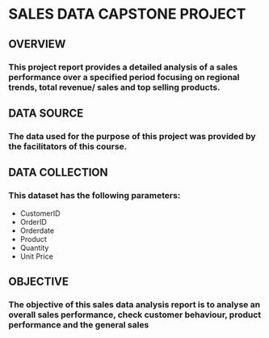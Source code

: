 # SALES DATA CAPSTONE PROJECT

## OVERVIEW 
### This project report provides a detailed analysis of a sales performance over a specified period focusing on regional trends, total revenue/ sales and top selling products.

## DATA SOURCE
### The data used for the purpose of this project was provided by the facilitators of this course. 

## DATA COLLECTION 
### This dataset has the following parameters:
- CustomerID
- OrderID
- Orderdate
- Product
- Quantity
- Unit Price

## OBJECTIVE
### The objective of this sales data analysis report is to analyse an overall sales performance, check customer behaviour, product performance and the general sales 


